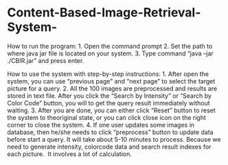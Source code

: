 # Content-Based-Image-Retrieval-System-
How to run the program:
1. Open the command prompt
2. Set the path to where java jar file is located on your system. 
3. Type command “java –jar ./CBIR.jar” and press enter.

How to use the system with step-by-step instructions:
1. After open the system, you can use “previous page” and “next page” to select the target picture for a query. 
2. All the 100 images are preprocessed and results are stored in text file. After you click the “Search by Intensity” or “Search by Color Code” button, you will to get the query result immediately without waiting.
3. After you are done, you can either click “Reset” button to reset the system to theoriginal state, or you can click close icon on the right corner to close the system. 
4. If one user updates some images in database, then he/she needs to click “preprocess” button to update data before start a query. It will take about 5-10 minutes to process. Because we need to generate intensity, colorcode data and search result indexes for each picture.  It involves a lot of calculation. 
